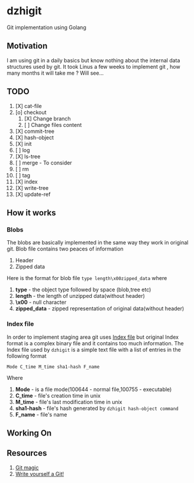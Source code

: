 # dzhigit
Git implementation using Golang 

## Motivation
I am using git in a daily basics but know nothing about the internal data structures used by git. It took Linus a few weeks to implement git , how many months it will take me ? Will see...

## TODO
1. [X] cat-file
2. [o] checkout
    1. [X] Change branch
    2. [ ] Change files content
3. [X] commit-tree
4. [X] hash-object 
5. [X] init 
6. [ ] log 
7. [X] ls-tree 
8. [ ] merge - To consider
9. [ ] rm 
10. [ ] tag
11. [X] index
12. [X] write-tree
13. [X] update-ref
    
## How it works
### Blobs
The blobs are basically implemented in the same way they work in original git.
Blob file contains two peaces of information
1. Header
2. Zipped data

Here is the format for blob file `type length\x00zipped_data` where
1. **type** - the object type followed by space (blob,tree etc)
2. **length** - the length of unzipped data(without header)
3. **\x00** - null character
4. **zipped_data** - zipped representation of original data(without header)

### Index file
In order to implement staging area git uses [Index file](https://mincong.io/2018/04/28/git-index/) but original Index format is a complex binary file and it contains too much information. The Index file used by `dzhigit` is a simple text file with a list of entries in the following format
```
Mode C_time M_time sha1-hash F_name
```
Where
1. **Mode** - is a file mode(100644 - normal file,100755 - executable)
2. **C_time** - file's creation time in unix
3. **M_time** - file's last modification time in unix
4. **sha1-hash** - file's hash generated by `dzhigit hash-object command`
5. **F_name** - file's name

## Working On


## Resources
1. [Git magic](http://www-cs-students.stanford.edu/~blynn/gitmagic/ch01.html)
2. [Write yourself a Git!](https://wyag.thb.lt/)
